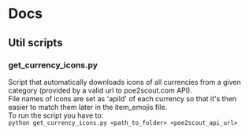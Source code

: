 # Docs
## Util scripts
### get_currency_icons.py
Script that automatically downloads icons of all currencies from a given category (provided by a valid url to poe2scout.com API). <br>
File names of icons are set as 'apiId' of each currency so that it's then easier to match them later in the item_emojis file. <br>
To run the script you have to: <br> 
```python get_currency_icons.py <path_to_folder> <poe2scout_api_url>```
